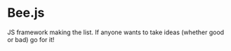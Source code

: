 # Bee.js
JS framework making the list. If anyone wants to take ideas (whether good or bad) go for it!
